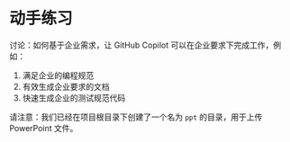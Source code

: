 # **动手练习**

讨论：如何基于企业需求，让 GitHub Copilot 可以在企业要求下完成工作，例如：

1. 满足企业的编程规范
2. 有效生成企业要求的文档
3. 快速生成企业的测试规范代码

请注意：我们已经在项目根目录下创建了一个名为 `ppt` 的目录，用于上传 PowerPoint 文件。
